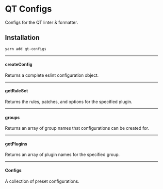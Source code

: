 # QT Configs

Configs for the QT linter & formatter.

## Installation

```bash
yarn add qt-configs
```

***

#### createConfig

Returns a complete eslint configuration object.

---

#### getRuleSet

Returns the rules, patches, and options for the specified plugin.

---

#### groups

Returns an array of group names that configurations can be created for.

---

#### getPlugins

Returns an array of plugin names for the specified group.

---

#### Configs

A collection of preset configurations.

